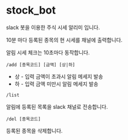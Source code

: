# stock_bot
slack 봇을 이용한 주식 시세 알리미 입니다.

10분 마다 등록된 종목의 현 시세를 채널에 출력합니다.

알림 시세 체크는 10초마다 동작합니다.

```
/add [종목코드] [금액] [상|하]
```

* 상 - 입력 금액이 초과시 알림 메세지 발송
* 하 - 입력 금액 미만시 알림 메세지 발송
```
/list
```
알림에 등록된 목록을 slack 채널로 전송합니다.
```
/del [종목코드]
```
등록된 종목을 삭제합니다.
